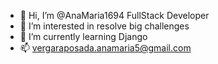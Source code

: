 - 👋 Hi, I’m @AnaMaria1694 FullStack Developer
- 👀 I’m interested in resolve big challenges
- 🌱 I’m currently learning Django
- 📫 vergaraposada.anamaria5@gmail.com

<!---
AnaMaria1694/AnaMaria1694 is a ✨ special ✨ repository because its `README.md` (this file) appears on your GitHub profile.
You can click the Preview link to take a look at your changes.
--->

